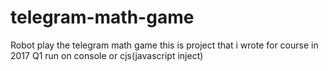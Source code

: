 # telegram-math-game
Robot play the telegram math game 
this is project that i wrote for course in 2017 Q1
run on console or cjs(javascript inject)

